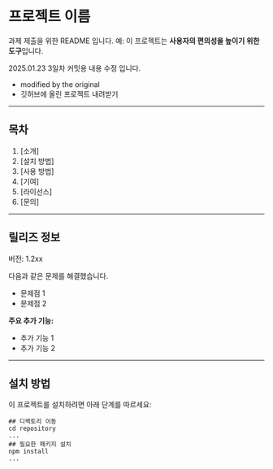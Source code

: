 # 프로젝트 이름

과제 제출을 위한 README 입니다.
예: 이 프로젝트는 **사용자의 편의성을 높이기 위한 도구**입니다.

2025.01.23 3일차 커밋용 내용 수정 입니다.

- modified by the original
- 깃허브에 올린 프로젝트 내려받기

---

## 목차

1. [소개]
2. [설치 방법]
3. [사용 방법]
4. [기여]
5. [라이선스]
6. [문의]

---

## 릴리즈 정보

버전: 1.2xx

다음과 같은 문제를 해결했습니다.

- 문제점 1
- 문제점 2

**주요 추가 기능:**

- 추가 기능 1
- 추가 기능 2

---

## 설치 방법

이 프로젝트를 설치하려면 아래 단계를 따르세요:

```
## 디렉토리 이동
cd repository
...
## 필요한 패키지 설치
npm install
...
```
